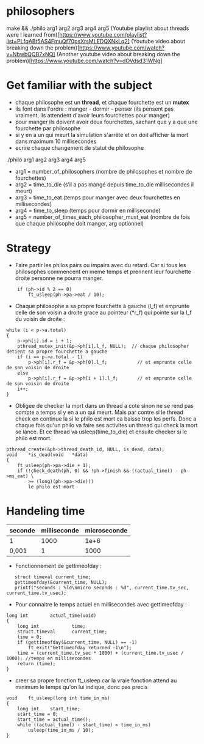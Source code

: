 # philosophers
make && ./philo arg1 arg2 arg3 arg4 arg5
(Youtube playlist about threads were I learned from)[https://www.youtube.com/playlist?list=PLfqABt5AS4FmuQf70psXrsMLEDQXNkLq2]
(Youtube video about breaking down the problem)[https://www.youtube.com/watch?v=NbwbQQB7xNQ]
(Another youtube video about breaking down the problem)[https://www.youtube.com/watch?v=dOVdsd31WNg]
# Get familiar with the subject
- chaque philosophe est un **thread**, et chaque fourchette est un **mutex**
- ils font dans l'ordre : manger - dormir - penser (ils pensent pas vraiment, ils attendent d'avoir leurs fourchettes pour manger)
- pour manger ils doivent avoir deux fourchettes, sachant que y a que une fourchette par philosophe
- si y en a un qui meurt la simulation s'arrête et on doit afficher la mort dans maximum 10 millisecondes
- ecrire chaque changement de statut de philosophe

./philo arg1 arg2 arg3 arg4 arg5

- arg1 = number_of_philosophers (nombre de philosophes et nombre de fourchettes)
- arg2 = time_to_die (s’il a pas mangé depuis time_to_die millisecondes il meurt)
- arg3 = time_to_eat (temps pour manger avec deux fourchettes en millisecondes)
- arg4 = time_to_sleep (temps pour dormir en milliseconde)
- arg5 = number_of_times_each_philosopher_must_eat (nombre de fois que chaque philosophe doit manger, arg optionnel)

# Strategy

- Faire partir les philos pairs ou impairs avec du retard. Car si tous les philosophes commencent en meme temps et prennent leur fourchette droite personne ne pourra manger.
```
	if (ph->id % 2 == 0)
		ft_usleep(ph->pa->eat / 10);
```

- Chaque philosophe a sa propre fourchette à gauche (l_f) et emprunte celle de son voisin a droite grace au pointeur (\*r_f) qui pointe sur la l_f du voisin de droite :

```
while (i < p->a.total)
{
	p->ph[i].id = i + 1;
	pthread_mutex_init(&p->ph[i].l_f, NULL);  // chaque philosopher detient sa propre fourchette a gauche
	if (i == p->a.total - 1)
		p->ph[i].r_f = &p->ph[0].l_f;           // et emprunte celle de son voisin de droite
	else
		p->ph[i].r_f = &p->ph[i + 1].l_f;       // et emprunte celle de son voisin de droite
	i++;
}
```

- Obligee de checker la mort dans un thread a cote sinon ne se rend pas compte a temps si y en a un qui meurt. Mais par contre si le thread check en continue la si le philo est mort ca baisse trop les perfs. Donc a chaque fois qu'un philo va faire ses activites un thread qui check la mort se lance. Et ce thread va usleep(time_to_die) et ensuite checker si le philo est mort. 

```
pthread_create(&ph->thread_death_id, NULL, is_dead, data);
void	*is_dead(void	*data)
{
	ft_usleep(ph->pa->die + 1);
	if (!check_death(ph, 0) && !ph->finish && ((actual_time() - ph->ms_eat) \
		>= (long)(ph->pa->die)))
		le philo est mort
```

# Handeling time

| seconde | milliseconde | microseconde |
|----------|-------|-------|
| 1 | 1000 | 1e+6 |
| 0,001 | 1 | 1000 |

- Fonctionnement de gettimeofday :
```
   struct timeval current_time;
   gettimeofday(&current_time, NULL);
   printf("seconds : %ld\nmicro seconds : %d", current_time.tv_sec, current_time.tv_usec);
```

- Pour connaitre le temps actuel en millisecondes avec gettimeofday :
```
long int		actual_time(void)
{
	long int			time;
	struct timeval		current_time;
	time = 0;
	if (gettimeofday(&current_time, NULL) == -1)
		ft_exit("Gettimeofday returned -1\n");
	time = (current_time.tv_sec * 1000) + (current_time.tv_usec / 1000); //temps en millisecondes
	return (time);
}
```

- creer sa propre fonction ft_usleep car la vraie fonction attend au minimum le temps qu'on lui indique, donc pas precis
```
void	ft_usleep(long int time_in_ms)
{
	long int	start_time;
	start_time = 0;
	start_time = actual_time();
	while ((actual_time() - start_time) < time_in_ms)
		usleep(time_in_ms / 10);
}
````

